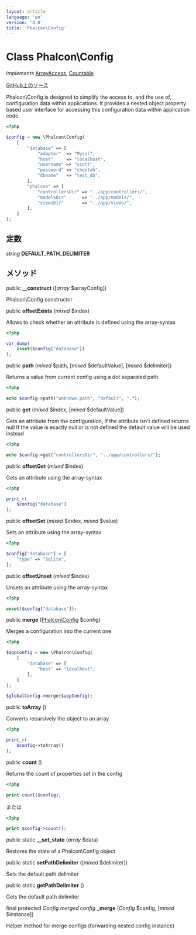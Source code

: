 ```yaml
---
layout: article
language: 'en'
version: '4.0'
title: 'Phalcon\Config'
---
```

# Class **Phalcon\Config**

*implements* [ArrayAccess](https://php.net/manual/en/class.arrayaccess.php), [Countable](https://php.net/manual/en/class.countable.php)

<a href="https://github.com/phalcon/cphalcon/tree/v4.0.0/phalcon/config.zep" class="btn btn-default btn-sm">GitHub上のソース</a>

Phalcon\Config is designed to simplify the access to, and the use of, configuration data within applications. It provides a nested object property based user interface for accessing this configuration data within application code.

```php
<?php

$config = new \Phalcon\Config(
    [
        "database" => [
            "adapter"  => "Mysql",
            "host"     => "localhost",
            "username" => "scott",
            "password" => "cheetah",
            "dbname"   => "test_db",
        ],
        "phalcon" => [
            "controllersDir" => "../app/controllers/",
            "modelsDir"      => "../app/models/",
            "viewsDir"       => "../app/views/",
        ],
    ]
);

```

## 定数

*string* **DEFAULT_PATH_DELIMITER**

## メソッド

public **__construct** ([*array* $arrayConfig])

Phalcon\Config constructor

public **offsetExists** (*mixed* $index)

Allows to check whether an attribute is defined using the array-syntax

```php
<?php

var_dump(
    isset($config["database"])
);

```

public **path** (*mixed* $path, [*mixed* $defaultValue], [*mixed* $delimiter])

Returns a value from current config using a dot separated path.

```php
<?php

echo $config->path("unknown.path", "default", ".");

```

public **get** (*mixed* $index, [*mixed* $defaultValue])

Gets an attribute from the configuration, if the attribute isn't defined returns null If the value is exactly null or is not defined the default value will be used instead

```php
<?php

echo $config->get("controllersDir", "../app/controllers/");

```

public **offsetGet** (*mixed* $index)

Gets an attribute using the array-syntax

```php
<?php

print_r(
    $config["database"]
);

```

public **offsetSet** (*mixed* $index, *mixed* $value)

Sets an attribute using the array-syntax

```php
<?php

$config["database"] = [
    "type" => "Sqlite",
];

```

public **offsetUnset** (*mixed* $index)

Unsets an attribute using the array-syntax

```php
<?php

unset($config["database"]);

```

public **merge** ([Phalcon\Config](Phalcon_Config) $config)

Merges a configuration into the current one

```php
<?php

$appConfig = new \Phalcon\Config(
    [
        "database" => [
            "host" => "localhost",
        ],
    ]
);

$globalConfig->merge($appConfig);

```

public **toArray** ()

Converts recursively the object to an array

```php
<?php

print_r(
    $config->toArray()
);

```

public **count** ()

Returns the count of properties set in the config

```php
<?php

print count($config);

```

または

```php
<?php

print $config->count();

```

public static **__set_state** (*array* $data)

Restores the state of a Phalcon\Config object

public static **setPathDelimiter** ([*mixed* $delimiter])

Sets the default path delimiter

public static **getPathDelimiter** ()

Gets the default path delimiter

final protected *Config merged config* **_merge** (*Config* $config, [*mixed* $instance])

Helper method for merge configs (forwarding nested config instance)